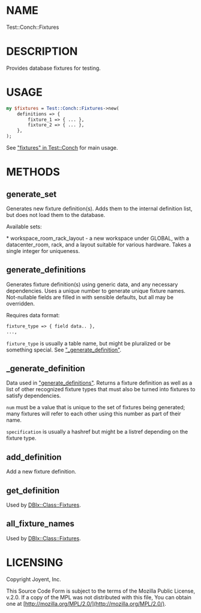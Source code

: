 # NAME

Test::Conch::Fixtures

# DESCRIPTION

Provides database fixtures for testing.

# USAGE

```perl
my $fixtures = Test::Conch::Fixtures->new(
    definitions => {
        fixture_1 => { ... },
        fixture_2 => { ... },
    },
);
```

See ["fixtures" in Test::Conch](https://joyent.github.io/conch/modules/Test::Conch#fixtures) for main usage.

# METHODS

## generate\_set

Generates new fixture definition(s).  Adds them to the internal definition list, but does not
load them to the database.

Available sets:

\* workspace\_room\_rack\_layout - a new workspace under GLOBAL, with a datacenter\_room,
rack, and a layout suitable for various hardware. Takes a single integer for uniqueness.

## generate\_definitions

Generates fixture definition(s) using generic data, and any necessary dependencies.  Uses a
unique number to generate unique fixture names.  Not-nullable fields are filled in with
sensible defaults, but all may be overridden.

Requires data format:

```perl
fixture_type => { field data.. },
...,
```

`fixture_type` is usually a table name, but might be pluralized or be something special. See
["\_generate\_definition"](#_generate_definition).

## \_generate\_definition

Data used in ["generate\_definitions"](#generate_definitions). Returns a fixture definition as well as a list of other
recognized fixture types that must also be turned into fixtures to satisfy dependencies.

`num` must be a value that is unique to the set of fixtures being generated; many fixtures
will refer to each other using this number as part of their name.

`specification` is usually a hashref but might be a listref depending on the fixture type.

## add\_definition

Add a new fixture definition.

## get\_definition

Used by [DBIx::Class::Fixtures](https://metacpan.org/pod/DBIx::Class::Fixtures).

## all\_fixture\_names

Used by [DBIx::Class::Fixtures](https://metacpan.org/pod/DBIx::Class::Fixtures).

# LICENSING

Copyright Joyent, Inc.

This Source Code Form is subject to the terms of the Mozilla Public License,
v.2.0. If a copy of the MPL was not distributed with this file, You can obtain
one at [http://mozilla.org/MPL/2.0/](http://mozilla.org/MPL/2.0/).
